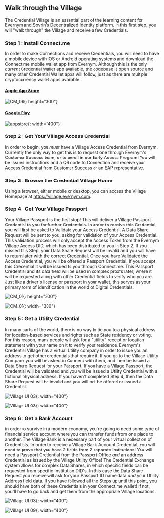 ## Walk through the Village

The Credential Village is an essential part of the learning content for Evernym
and Sovrin's Decentralized Identity platform. In this first step, you will
"walk through" the Village and receive a few Credentials.

### Step 1 : Install Connect.me

In order to make Connections and receive Credentials, you will need to have a
mobile device with iOS or Android operating systems and download the Connect.me
mobile wallet app from Evernym. Although this is the only *current* Credential
Wallet app available, the codebase is open source and many other Credential
Wallet apps will follow, just as there are multiple cryptocurrency wallet apps
available.

#### [Apple App Store](https://apps.apple.com/us/app/connect-me/id1260651672)

![CM_06](https://static.pps.evernym.com/training/verityui-demo/CM_06.png){: height="300"}

#### [Google Play](https://play.google.com/store/apps/details?id=me.connect)

![appstore](https://static.pps.evernym.com/training/verityui-demo/appstore-google.png){: width="400"}

### Step 2 : Get Your Village Access Credential

In order to begin, you *must* have a Village Access Credential from Evernym.
Currently the only way to get this is to request one through Evernym's Customer
Success team, or to enroll in our Early Access Program! You will be issued
instructions and a QR code to Connection and receive your Access Credential
from Customer Success or an EAP representative.

### Step 3 : Browse the Credential Village Home

Using a browser, either mobile or desktop, you can access the Village
Homepage at https://village.evernym.com. 

### Step 4 : Get Your Village Passport

Your Village Passport is the first stop! This will deliver a Village Passport
Credential to you for further Credentials. In order to receive this Credential,
you will first be asked to Validate your Access Credential. A Data Share
Request will be sent to you, asking for validation of your Access Credential.
This validation process will only accept the Access Token from the Evernym
Village Access DID, which has been distributed to you in Step 2. If you missed
this Step, your Data Share Request will be invalid and you will have to return
later with the correct Credential. Once you have Validated the Access
Credential, you will be offered a Passport Credential. If you accept this
Credential it will be issued to you through Connect.me. This Passport
Credential and its data field will be used in complex proofs later, where it
will be requested along with other Credential fields to verify who you are.
Just like a driver's license or passport in your wallet, this serves as your
primary form of identification in the world of Digital Credentials.


![CM_01](https://static.pps.evernym.com/training/getting-started-credential-village/VILLAGE_CM_01.png){: height="300"}

![CM_01](https://static.pps.evernym.com/training/getting-started-credential-village/VILLAGE_CM_09.png){: width="300"}


### Step 5 : Get a Utility Credential

In many parts of the world, there is no way to tie you to a physical address
for location-based services and rights such as State residency or voting. For
this reason, many people will ask for a "utility" receipt or location statement
with your name on it to verify your residence. Evernym's Credential Village has
a virtual Utility company in order to issue you an address to get other
credentials that require it. If you go to the Village Utility
Company you will be asked to Connect with them, and then be Issued a Data Share Request for your Passport.
If you have a Village Passport, the Credential will be validated and you will
be Issued a Utility Credential with a fictional physical address. If you
haven't completed Step 4, then the Data Share Request will be invalid and you
will not be offered or issued a Credential.


![Village UI 03](https://static.pps.evernym.com/training/getting-started-credential-village/VILLAGE_UI_02.png){: width="400"}



![Village UI 03](https://static.pps.evernym.com/training/getting-started-credential-village/VILLAGE_CM_09.png){: width="400"}



### Step 6 : Get a Bank Account

In order to survive in a modern economy, you're going to need some type of
financial service account where you can transfer funds from one place to
another. The Village Bank is a
necessary part of your virtual collection of Credentials. In order to receive a
Village Bank Account Credential, you will need to prove that you have 2 fields
from 2 separate Institutions! You will need a Passport Credential from the
Passport Office *and* an address Credential as issued by the Village Utility
Office! The Credential Exchange system allows for complex Data Shares, in which
specific fields can be requested from specific Institution DID's. In this case
the Data Share Request you receive will ask for your Passport ID name data
*and* your Utility Address field data. If you have followed all the Steps up
until this point, you should have both of these Credentials in your Connect.me
wallet! If not, you'll have to go back and get them from the appropriate
Village locations.


![Village UI 03](https://static.pps.evernym.com/training/getting-started-credential-village/VILLAGE_UI_03.png){: width="400"}



![Village UI 09](https://static.pps.evernym.com/training/getting-started-credential-village/VILLAGE_CM_09.png){: width="400"}

